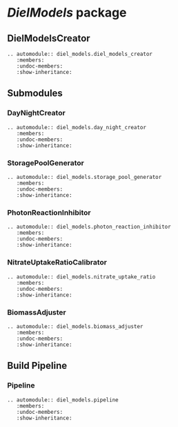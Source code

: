 # _DielModels_ package

## DielModelsCreator

```{eval-rst}
.. automodule:: diel_models.diel_models_creator
   :members:
   :undoc-members:
   :show-inheritance:
```

## Submodules

### DayNightCreator

```{eval-rst}
.. automodule:: diel_models.day_night_creator
   :members:
   :undoc-members:
   :show-inheritance:
```
### StoragePoolGenerator

```{eval-rst}
.. automodule:: diel_models.storage_pool_generator
   :members:
   :undoc-members:
   :show-inheritance:
```

### PhotonReactionInhibitor

```{eval-rst}
.. automodule:: diel_models.photon_reaction_inhibitor
   :members:
   :undoc-members:
   :show-inheritance:
```
### NitrateUptakeRatioCalibrator

```{eval-rst}
.. automodule:: diel_models.nitrate_uptake_ratio
   :members:
   :undoc-members:
   :show-inheritance:
```

### BiomassAdjuster

```{eval-rst}
.. automodule:: diel_models.biomass_adjuster
   :members:
   :undoc-members:
   :show-inheritance:
```

## Build Pipeline

### Pipeline

```{eval-rst}
.. automodule:: diel_models.pipeline
   :members:
   :undoc-members:
   :show-inheritance:
```
